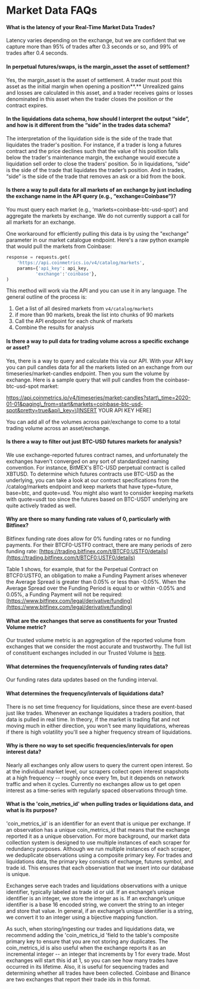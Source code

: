 # Market Data FAQs

#### **What is the latency of your Real-Time Market Data Trades?**

Latency varies depending on the exchange, but we are confident that we capture more than 95% of trades after 0.3 seconds or so, and 99% of trades after 0.4 seconds. 

#### **In perpetual futures/swaps, is the margin\_asset the asset of settlement?** 

Yes, the margin\_asset is the asset of settlement. A trader must post this asset as the initial margin when opening a position**.** Unrealized gains and losses are calculated in this asset, and a trader receives gains or losses denominated in this asset when the trader closes the position or the contract expires. 

#### **In the liquidations data schema, how should I interpret the output “side”, and how is it different from the “side” in the trades data schema?**

The interpretation of the liquidation side is the side of the trade that liquidates the trader's position. For instance, if a trader is long a futures contract and the price declines such that the value of his position falls below the trader's maintenance margin, the exchange would execute a liquidation sell order to close the traders' position. So in liquidations, “side” is the side of the trade that liquidates the trader’s position.  And in trades, “side” is the side of the trade that removes an ask or a bid from the book.

#### **Is there a way to pull data for all markets of an exchange by just including the exchange name in the API query \(e.g., “exchange=Coinbase”\)?**  

You must query each market \(e.g., ‘markets=coinbase-btc-usd-spot’\) and aggregate the markets by exchange.  We do not currently support a call for all markets for an exchange.  

One workaround for efficiently pulling this data is by using the "exchange" parameter in our market catalogue endpoint. Here's a raw python example that would pull the markets from Coinbase:

```python
response = requests.get(
    'https://api.coinmetrics.io/v4/catalog/markets',
    params={'api_key': api_key,
           'exchange':'coinbase'},
)
```

This method will work via the API and you can use it in any language. The general outline of the process is:

1. Get a list of all desired markets from `v4/catalog/markets`
2. if more than 90 markets, break the list into chunks of 90 markets
3. Call the API endpoint for each chunk of markets
4. Combine the results for analysis

#### **Is there a way to pull data for trading volume across a specific exchange or asset?**

Yes, there is a way to query and calculate this via our API. With your API key you can pull candles data for all the markets listed on an exchange from our timeseries/market-candles endpoint.  Then you sum the volume by exchange. Here is a sample query that will pull candles from the coinbase-btc-usd-spot market: 

https://api.coinmetrics.io/v4/timeseries/market-candles?start\_time=2020-01-01&paging\_from=start&markets=coinbase-btc-usd-spot&pretty=true&api\_key=\[INSERT YOUR API KEY HERE\]

You can add all of the volumes across pair/exchange to come to a total trading volume across an asset/exchange. 

#### Is there a way to filter out just BTC-USD futures markets for analysis?

We use exchange-reported futures contract names, and unfortunately the exchanges haven't converged on any sort of standardized naming convention. For instance, BitMEX's BTC-USD perpetual contract is called XBTUSD.  To determine which futures contracts use BTC-USD as the underlying, you can take a look at our contract specifications from the /catalog/markets endpoint and keep markets that have type=future, base=btc, and quote=usd. You might also want to consider keeping markets with quote=usdt too since the futures based on BTC-USDT underlying are quite actively traded as well.   

#### **Why are there so many funding rate values of 0, particularly with Bitfinex?**

Bitfinex funding rate does allow for 0% funding rates or no funding payments. For their BTCF0-USTF0 contract, there are many periods of zero funding rate: [https://trading.bitfinex.com/t/BTCF0:USTF0/details](https://trading.bitfinex.com/t/BTCF0:USTF0/details)

Table 1 shows, for example, that for the Perpetual Contract on BTCF0:USTF0, an obligation to make a Funding Payment arises whenever the Average Spread is greater than 0.05% or less than -0.05%. When the Average Spread over the Funding Period is equal to or within -0.05% and 0.05%, a Funding Payment will not be required: [https://www.bitfinex.com/legal/derivative/funding](https://www.bitfinex.com/legal/derivative/funding) 

#### What are the exchanges that serve as constituents for your Trusted Volume metric? 

Our trusted volume metric is an aggregation of the reported volume from exchanges that we consider the most accurate and trustworthy.  The full list of constituent exchanges included in our Trusted Volume is [here](https://docs.coinmetrics.io/asset-metrics/volume/volume_trusted_spot_usd_1d). 

#### What determines the frequency/intervals of funding rates data?

Our funding rates data updates based on the funding interval. 

#### What determines the frequency/intervals of liquidations data?

There is no set time frequency for liquidations, since these are event-based just like trades. Whenever an exchange liquidates a traders position, that data is pulled in real time. In theory, if the market is trading flat and not moving much in either direction, you won't see many liquidations, whereas if there is high volatility you'll see a higher frequency stream of liquidations.

#### Why is there no way to set specific frequencies/intervals for open interest data?  

Nearly all exchanges only allow users to query the current open interest. So at the individual market level, our scrapers collect open interest snapshots at a high frequency -- roughly once every 1m, but it depends on network traffic and when it cycles. Currently no exchanges allow us to get open interest as a time-series with regularly spaced observations through time. 

#### What is the 'coin\_metrics\_id' when pulling trades or liquidations data, and what is its purpose?

'coin\_metrics\_id' is an identifier for an event that is unique per exchange. If an observation has a unique coin\_metrics\_id that means that the exchange reported it as a unique observation. For more background, our market data collection system is designed to use multiple instances of each scraper for redundancy purposes. Although we run multiple instances of each scraper, we deduplicate observations using a composite primary key. For trades and liquidations data, the primary key consists of exchange, futures symbol, and trade id. This ensures that each observation that we insert into our database is unique.

Exchanges serve each trades and liquidations observations with a unique identifier, typically labeled as trade id or uid. If an exchange’s unique identifier is an integer, we store the integer as is. If an exchange’s unique identifier is a base 16 encoded string, we convert the string to an integer and store that value. In general, if an exchange’s unique identifier is a string, we convert it to an integer using a bijective mapping function.

As such, when storing/ingesting our trades and liquidations data, we recommend adding the 'coin\_metrics\_id 'field to the table's composite primary key to ensure that you are not storing any duplicates. The coin\_metrics\_id is also useful when the exchange reports it as an incremental integer -- an integer that increments by 1 for every trade. Most exchanges will start this id at 1, so you can see how many trades have occurred in its lifetime. Also, it is useful for sequencing trades and determining whether all trades have been collected. Coinbase and Binance are two exchanges that report their trade ids in this format.

